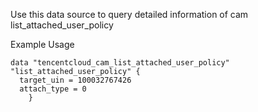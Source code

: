 Use this data source to query detailed information of cam list_attached_user_policy

Example Usage

```hcl
data "tencentcloud_cam_list_attached_user_policy" "list_attached_user_policy" {
  target_uin = 100032767426
  attach_type = 0
    }
```
